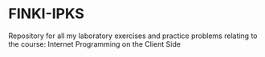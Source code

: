 # FINKI-IPKS
  Repository for all my laboratory exercises and practice problems relating to the course: Internet Programming on the Client Side
